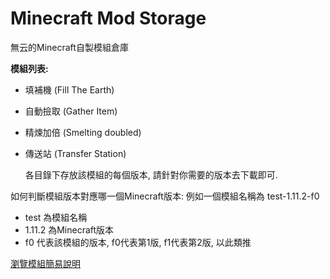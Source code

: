 # Minecraft Mod Storage
無云的Minecraft自製模組倉庫

**模組列表:**

- 填補機 (Fill The Earth)
- 自動撿取 (Gather Item)
- 精煉加倍 (Smelting doubled)
- 傳送站 (Transfer Station)

    各目錄下存放該模組的每個版本, 請針對你需要的版本去下載即可.

如何判斷模組版本對應哪一個Minecraft版本:
例如一個模組名稱為 test-1.11.2-f0


- test 為模組名稱
- 1.11.2 為Minecraft版本
- f0 代表該模組的版本, f0代表第1版, f1代表第2版, 以此類推

[瀏覽模組簡易說明](https://github.com/unoya/minecraft_modpatch/wiki)
